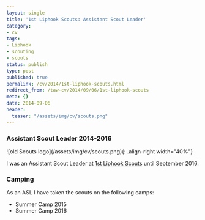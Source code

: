 ```yaml
---
layout: single
title: '1st Liphook Scouts: Assistant Scout Leader'
category:
- cv
tags:
- Liphook
- scouting
- scouts
status: publish
type: post
published: true
permalink: /cv/2014/1st-liphook-scouts.html
redirect_from: /taw-cv/2014/09/06/1st-liphook-scouts
meta: {}
date: 2014-09-06
header:
  teaser: "/assets/img/cv/scouts.png"
---
```

<h3>Assistant Scout Leader 2014-2016</h3>
![old Scouts logo](/assets/img/cv/scouts.png){: .align-right width="40%"}
<p>I was an Assistant Scout Leader at <a target="_blank" href="https://liphookscouts.org.uk/">1st Liphook Scouts</a> until September 2016.</p>
<h3>Camping</h3>
<p>As an ASL I have taken the scouts on the following camps:</p>
<ul>
  <li>Summer Camp 2015</li>
  <li>Summer Camp 2016</li>
</ul>